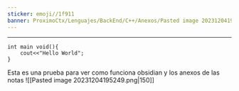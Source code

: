 ```yaml
---
sticker: emoji//1f911
banner: ProximoCtx/Lenguajes/BackEnd/C++/Anexos/Pasted image 20231204195249.png
---
```


---

```
int main void(){
	cout<<"Hello World";
}
```

Esta es una prueba para ver como funciona obsidian y los anexos de las notas
![[Pasted image 20231204195249.png|150]]